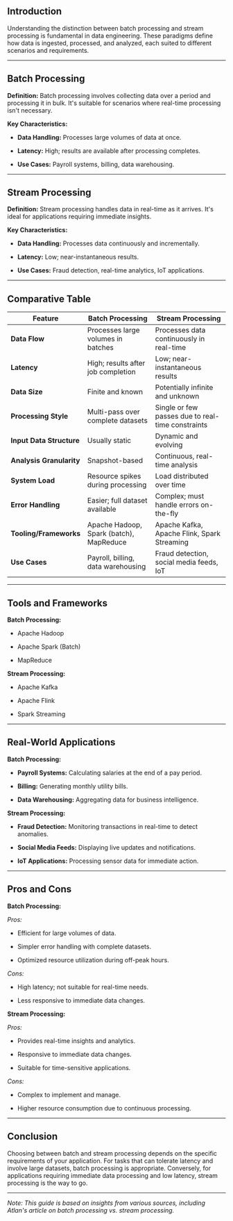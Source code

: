 ## Introduction

Understanding the distinction between batch processing and stream processing is fundamental in data engineering. These paradigms define how data is ingested, processed, and analyzed, each suited to different scenarios and requirements.

---

## Batch Processing

**Definition:** Batch processing involves collecting data over a period and processing it in bulk. It's suitable for scenarios where real-time processing isn't necessary.

**Key Characteristics:**

- **Data Handling:** Processes large volumes of data at once.
    
- **Latency:** High; results are available after processing completes.
    
- **Use Cases:** Payroll systems, billing, data warehousing.
    

---

## Stream Processing

**Definition:** Stream processing handles data in real-time as it arrives. It's ideal for applications requiring immediate insights.

**Key Characteristics:**

- **Data Handling:** Processes data continuously and incrementally.
    
- **Latency:** Low; near-instantaneous results.
    
- **Use Cases:** Fraud detection, real-time analytics, IoT applications.
    

---

## Comparative Table

|Feature|Batch Processing|Stream Processing|
|---|---|---|
|**Data Flow**|Processes large volumes in batches|Processes data continuously in real-time|
|**Latency**|High; results after job completion|Low; near-instantaneous results|
|**Data Size**|Finite and known|Potentially infinite and unknown|
|**Processing Style**|Multi-pass over complete datasets|Single or few passes due to real-time constraints|
|**Input Data Structure**|Usually static|Dynamic and evolving|
|**Analysis Granularity**|Snapshot-based|Continuous, real-time analysis|
|**System Load**|Resource spikes during processing|Load distributed over time|
|**Error Handling**|Easier; full dataset available|Complex; must handle errors on-the-fly|
|**Tooling/Frameworks**|Apache Hadoop, Spark (batch), MapReduce|Apache Kafka, Apache Flink, Spark Streaming|
|**Use Cases**|Payroll, billing, data warehousing|Fraud detection, social media feeds, IoT|

---

## Tools and Frameworks

**Batch Processing:**

- Apache Hadoop
    
- Apache Spark (Batch)
    
- MapReduce
    

**Stream Processing:**

- Apache Kafka
    
- Apache Flink
    
- Spark Streaming
    

---

## Real-World Applications

**Batch Processing:**

- **Payroll Systems:** Calculating salaries at the end of a pay period.
    
- **Billing:** Generating monthly utility bills.
    
- **Data Warehousing:** Aggregating data for business intelligence.
    

**Stream Processing:**

- **Fraud Detection:** Monitoring transactions in real-time to detect anomalies.
    
- **Social Media Feeds:** Displaying live updates and notifications.
    
- **IoT Applications:** Processing sensor data for immediate action.
    

---

## Pros and Cons

**Batch Processing:**

_Pros:_

- Efficient for large volumes of data.
    
- Simpler error handling with complete datasets.
    
- Optimized resource utilization during off-peak hours.
    

_Cons:_

- High latency; not suitable for real-time needs.
    
- Less responsive to immediate data changes.
    

**Stream Processing:**

_Pros:_

- Provides real-time insights and analytics.
    
- Responsive to immediate data changes.
    
- Suitable for time-sensitive applications.
    

_Cons:_

- Complex to implement and manage.
    
- Higher resource consumption due to continuous processing.
    

---

## Conclusion

Choosing between batch and stream processing depends on the specific requirements of your application. For tasks that can tolerate latency and involve large datasets, batch processing is appropriate. Conversely, for applications requiring immediate data processing and low latency, stream processing is the way to go.

---

_Note: This guide is based on insights from various sources, including Atlan's article on batch processing vs. stream processing._